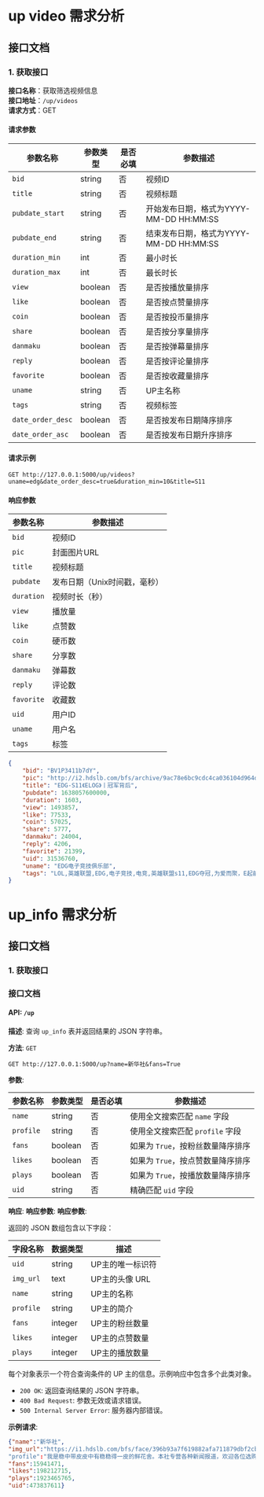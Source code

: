 # up video 需求分析

## 接口文档

### 1. 获取接口
**接口名称**：获取筛选视频信息  
**接口地址**：`/up/videos`  
**请求方式**：GET  

#### 请求参数
 
 | 参数名称          | 参数类型 | 是否必填 | 参数描述                   |
 |-------------------|----------|----------|----------------------------|
 | `bid`             | string   | 否       | 视频ID                     |
 | `title`           | string   | 否       | 视频标题                   |
 | `pubdate_start`   | string   | 否       | 开始发布日期，格式为YYYY-MM-DD HH:MM:SS |
 | `pubdate_end`     | string   | 否       | 结束发布日期，格式为YYYY-MM-DD HH:MM:SS |
 | `duration_min`    | int      | 否       | 最小时长                   |
 | `duration_max`    | int      | 否       | 最长时长                   |
 | `view`            | boolean  | 否       | 是否按播放量排序           |
 | `like`            | boolean  | 否       | 是否按点赞量排序           |
 | `coin`            | boolean  | 否       | 是否按投币量排序           |
 | `share`           | boolean  | 否       | 是否按分享量排序           |
 | `danmaku`         | boolean  | 否       | 是否按弹幕量排序           |
 | `reply`           | boolean  | 否       | 是否按评论量排序           |
 | `favorite`        | boolean  | 否       | 是否按收藏量排序           |
 | `uname`           | string   | 否       | UP主名称                   |
 | `tags`            | string   | 否       | 视频标签                   |
 | `date_order_desc` | boolean  | 否       | 是否按发布日期降序排序     |
| `date_order_asc`  | boolean  | 否       | 是否按发布日期升序排序     |

#### 请求示例

```http
GET http://127.0.0.1:5000/up/videos?uname=edg&date_order_desc=true&duration_min=10&title=S11
```
#### 响应参数

| 参数名称   | 参数描述                     |
|------------|------------------------------|
| `bid`      | 视频ID                       |
| `pic`      | 封面图片URL                  |
| `title`    | 视频标题                     |
| `pubdate`  | 发布日期（Unix时间戳，毫秒） |
| `duration` | 视频时长（秒）               |
| `view`     | 播放量                       |
| `like`     | 点赞数                       |
| `coin`     | 硬币数                       |
| `share`    | 分享数                       |
| `danmaku`  | 弹幕数                       |
| `reply`    | 评论数                       |
| `favorite` | 收藏数                       |
| `uid`      | 用户ID                       |
| `uname`    | 用户名                       |
| `tags`     | 标签                         |

```json
{
    "bid": "BV1P3411b7dY",
    "pic": "http://i2.hdslb.com/bfs/archive/9ac78e6bc9cdc4ca036104d964d4c3ab9e6c46d7.jpg",
    "title": "EDG-S11《ELOG》丨冠军背后",
    "pubdate": 1638057600000,
    "duration": 1603,
    "view": 1493857,
    "like": 77533,
    "coin": 57025,
    "share": 5777,
    "danmaku": 24004,
    "reply": 4206,
    "favorite": 21399,
    "uid": 31536760,
    "uname": "EDG电子竞技俱乐部",
    "tags": "LOL,英雄联盟,EDG,电子竞技,电竞,英雄联盟s11,EDG夺冠,为爱而聚，E起前进"
}
```



# up_info 需求分析
## 接口文档
###  1. 获取接口
### 接口文档

#### API: `/up`

**描述**: 查询 `up_info` 表并返回结果的 JSON 字符串。

**方法**: `GET`

```http
GET http://127.0.0.1:5000/up?name=新华社&fans=True
```

**参数**:

| 参数名称 | 参数类型 | 是否必填 | 参数描述 |
| --- | --- | --- | --- |
| `name` | string | 否 | 使用全文搜索匹配 `name` 字段 |
| `profile` | string | 否 | 使用全文搜索匹配 `profile` 字段 |
| `fans` | boolean | 否 | 如果为 `True`，按粉丝数量降序排序 |
| `likes` | boolean | 否 | 如果为 `True`，按点赞数量降序排序 |
| `plays` | boolean | 否 | 如果为 `True`，按播放数量降序排序 |
| `uid` | string | 否 | 精确匹配 `uid` 字段 |

**响应**:
**响应参数**:
**响应参数**:

返回的 JSON 数组包含以下字段：

| 字段名称 | 数据类型 | 描述 |
| --- | --- | --- |
| `uid` | string | UP主的唯一标识符 |
| `img_url` | text | UP主的头像 URL |
| `name` | string | UP主的名称 |
| `profile` | string | UP主的简介 |
| `fans` | integer | UP主的粉丝数量 |
| `likes` | integer | UP主的点赞数量 |
| `plays` | integer | UP主的播放数量 |




每个对象表示一个符合查询条件的 UP 主的信息。示例响应中包含多个此类对象。


- `200 OK`: 返回查询结果的 JSON 字符串。
- `400 Bad Request`: 参数无效或请求错误。
- `500 Internal Server Error`: 服务器内部错误。

**示例请求**:

``` json
{"name":"新华社",
"img_url":"https://i1.hdslb.com/bfs/face/396b93a7f619882afa711879dbf2cb98a40e7367.jpg"
"profile":"我是稳中带皮皮中有稳稳得一皮的鲜花舍。本社专营各种新闻报道，欢迎各位选购。",
"fans":15941471,
"likes":198212715,
"plays":1923465765,
"uid":473837611}
```